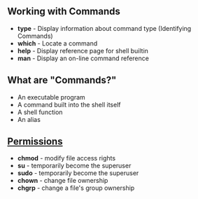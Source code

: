 ## Working with Commands

- **type** - Display information about command type (Identifying Commands)
- **which** - Locate a command
- **help** - Display reference page for shell builtin
- **man** - Display an on-line command reference

## What are "Commands?"

- An executable program
- A command built into the shell itself
- A shell function
- An alias

## [Permissions](http://linuxcommand.org/lc3_lts0090.php)

- **chmod** - modify file access rights
- **su** - temporarily become the superuser
- **sudo** - temporarily become the superuser
- **chown** - change file ownership
- **chgrp** - change a file's group ownership

